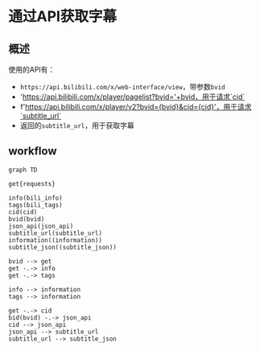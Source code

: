 # 通过API获取字幕

## 概述

使用的API有：

- `https://api.bilibili.com/x/web-interface/view`，带参数`bvid`
- 'https://api.bilibili.com/x/player/pagelist?bvid='+bvid，用于请求`cid`
- f'https://api.bilibili.com/x/player/v2?bvid={bvid}&cid={cid}'，用于请求`subtitle_url`
- 返回的`subtitle_url`，用于获取字幕

## workflow

```mermaid
graph TD

get{requests}

info(bili_info)
tags(bili_tags)
cid(cid)
bvid(bvid)
json_api(json_api)
subtitle_url(subtitle_url)
information((information))
subtitle_json((subtitle_json))

bvid --> get
get -.-> info
get -.-> tags

info --> information
tags --> information

get -.-> cid
bid(bvid) -.-> json_api
cid --> json_api
json_api --> subtitle_url
subtitle_url --> subtitle_json
```